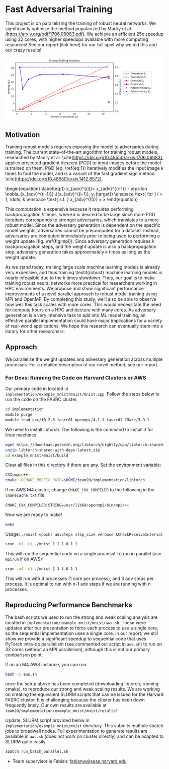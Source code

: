 # Fast Adversarial Training

This project is on parallelizing the training of robust neural networks. We significantly optimize the method popularized by Madry et al. (https://arxiv.org/pdf/1706.06083.pdf). We achieve an efficient 25x speedup using 32 cores, with higher speedups available with more computing resources! See our report (link here) for our full spiel why we did this and our crazy results!

![25x Speedup](https://github.com/greenFantasy/fast-adversarial-training/blob/master/figures/speedup_analysis.png?raw=true)

## Motivation

Training robust models requires exposing the model to adversaries during training. The current state-of-the-art algorithm for training robust models, researched by Madry et al. \cite{https://doi.org/10.48550/arxiv.1706.06083}, applies projected gradient descent (PGD) to input images before the model is trained on them. PGD (eq. \ref{eq:1}) iteratively modifies the input image $k$ times to fool the model, and is a variant of the fast gradient sign method \cite{https://doi.org/10.48550/arxiv.1412.6572}.
  
  \begin{equation} \label{eq:1}
      x_{adv}^{(i)}= x_{adv}^{(i-1)} - \epsilon \nabla_{x_{adv}^{(i-1)}} J(x_{adv}^{(i-1)}, y_{target}) \enspace \text{ for } i = 1, \dots, k \enspace \text{ s.t. } x_{adv}^{(0)} = x
  \end{equation} 
  
This computation is expensive because it requires performing backpropagation $k$ times, where $k$ is desired to be large since more PGD iterations corresponds to stronger adversaries, which translates to a more robust model. Since the adversary generation is dependent on the specific model weights, adversaries cannot be precomputed for a dataset. Instead, adversaries are computed immediately prior to being used to performing a weight update (fig. \ref{fig:mpi}). Since adversary generation requires $k$ backpropagation steps, and the weight update is also a backpropagation step, adversary generation  takes approximately $k$ times as long as the weight update.
  
As we stand today, training large scale machine learning models is already very expensive, and thus training \textit{robust} machine learning models is nearly infeasible due to the $k$ times slowdown. Thus, our goal is to make training robust neural networks more practical for researchers working in HPC environments. We propose and show significant performance improvements of a novel parallel approach to robust model training using MPI and OpenMP. By completing this study, we’ll also be able to observe how well this task scales with more cores. This would necessitate the need for compute hours on a HPC architecture with many cores. As adversary generation is a very intensive task to add into ML model training, an effective parallel implementation could have major implications for a variety of real-world applications. We hope this research can eventually stem into a library for other researchers.
  
## Approach

We parallelize the weight updates and adversary generation across multiple processes. For a detailed description of our novel method, see our report.

### For Devs: Running the Code on Harvard Clusters or AWS

Our primary code in located in `implementation/example_mnist/mnist/mnist.cpp`. Follow
the steps below to run the code on the FASRC cluster.

```bash
cd implementation
module purge
module load gcc/10.2.0-fasrc01 openmpi/4.1.1-fasrc01 CMake/3.9.1
```

We need to install libtorch. The following is the command to install it for linux machines.

```bash
wget https://download.pytorch.org/libtorch/nightly/cpu/libtorch-shared-with-deps-latest.zip
unzip libtorch-shared-with-deps-latest.zip
cd example_mnist/mnist/build
```

Clear all files in this directory if there are any. Set the environment variable:

```bash
CXX=mpic++
cmake -DCMAKE_PREFIX_PATH=$HOME/team20/implementation/libtorch ..
```

If on AWS M4 cluster, change `CMAKE_CXX_COMPILER` to the following in the 
`cmakecache.txt` file.

``CMAKE_CXX_COMPILER:STRING=/usr/lib64/openmpi/bin/mpic++``

Now we are ready to make!

```bash
make
```

Usage: `./mnist epochs advsteps step_size verbose kCheckReceiveInterval`

```bash
srun -n1 -c1 ./mnist 1 1 1.0 1 1
```

This will run the sequential code on a single process! To run in parallel
(use `mpirun` if on AWS):

```bash
srun -n4 -c1 ./mnist 1 3 1.0 1 1
```

This will run with 4 processes (1 core per process), and 3 adv steps per process. It is optimal
to run with n-1 adv steps if we are running with n processes.

## Reproducing Performance Benchmarks

The bash scripts we used to run the strong and weak scaling analysis 
are located in `implementation/example_mnist/mnist/aws.sh`. These were updated
after our presentation to force each process to use a single core, so the 
sequential implementation uses a single core. In our report, we still show we 
provide a significant speedup to sequential code that uses PyTorch intra-op
parallelism (see commented out script in `aws.sh`) to run on 32 cores 
(without an MPI parallelism), although this is not our primary comparison point.

If on an M4 AWS instance, you can run:

```bash
bash -x aws.sh
```

once the setup above has been completed (downloading libtorch, running cmake),
to reproduce our strong and weak scaling results. We are working on creating the 
equivalent SLURM scripts that can be issued for the Harvard FASRC cluster. It is 
challenging because the cluster has been down frequently lately. Our own results are
available at `team20/implementation/example_mnist/mnist/results`!

Update: SLURM script provided below in `implementation/example_mnist/mnist` directory. 
This submits multiple sbatch jobs to broadwell nodes. Full experimentation to generate
results are available in `aws.sh` (does not work on cluster directly) and can be adapted 
to SLURM quite easily.
```bash
sbatch run_batch_parallel.sh
```

* Team supervisor is Fabian: fabianw@seas.harvard.edu
